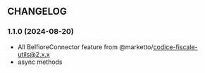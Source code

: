 ## CHANGELOG

### 1.1.0 (2024-08-20)

- All BelfioreConnector feature from @marketto/codice-fiscale-utils@2.x.x
- async methods
